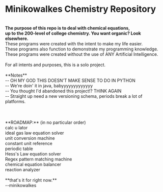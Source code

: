 # Minikowalkes Chemistry Repository
<br>
<b>The purpose of this repo is to deal with chemical equations,<br>
up to the 200-level of college chemistry. You want organic? Look elsewhere.</b>
<br>
These programs were created with the intent to make my life easier.<br>
These programs also function to demonstrate my programming knowledge.<br>
These programs were created without the use of ANY Artificial Intelligence. <br>
<br>
For all intents and purposes, this is a solo project. <br>
<br>
**Notes**<br>
-- OH MY GOD THIS DOESN'T MAKE SENSE TO DO IN PYTHON<br>
-- We're doin' it in java, babyyyyyyyyyyyyy<br>
-- You thought I'd abandoned this project!? THINK AGAIN<br>
-- Straight up need a new versioning schema, periods break a lot of platforms.<br>
<br>
<br>
<br>
**ROADMAP:** (in no particular order) <br>
calc u lator <br>
ideal gas law equation solver<br>
unit conversion machine<br>
constant unit reference<br>
periodic table <br>
Hess's Law equation solver <br>
Regex pattern matching machine <br>
chemical equation balancer <br>
reaction analyzer <br>
<br>
**that's it for right now.**
<br>
--minikowalkes
